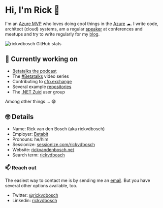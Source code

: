 # Hi, I'm Rick 👋

I'm an [Azure MVP](https://mvp.microsoft.com/en-us/PublicProfile/5003402) who loves doing cool things in the [Azure](https://www.azure.com) ☁. I write code, architect (cloud) systems, am a regular [speaker](https://www.rickvandenbosch.net/speaker/) at conferences and meetups and try to write regularly for my [blog](https://www.rickvandenbosch.net/blog/).

![rickvdbosch GitHub stats](https://github-readme-stats.vercel.app/api?username=rickvdbosch)

## 🔭 Currently working on

- [Betatalks the podcast](https://podcast.betatalks.nl)
- The [#Betatalks](https://www.youtube.com/playlist?list=PLCLCtgDNNiJR_LDx6RT8X50VrKAH3_49B) video series
- Contributing to [cfp.exchange](https://cfp.exchange/)
- Several example [repositories](https://github.com/rickvdbosch?tab=repositories)
- The [.NET Zuid](https://www.dotnetzuid.nl) user group

Among other things ... 😁

## 🤓 Details

- Name: Rick van den Bosch (aka rickvdbosch)
- Employer: [Betabit](https://www.betabit.nl)
- Pronouns: he/him
- Sessionize: [sessionize.com/rickvdbosch](https://sessionize.com/rickvdbosch/)
- Website: [rickvandenbosch.net](https://www.rickvandenbosch.net)
- Search term: [rickvdbosch](https://www.duckduckgo.com/?q=rickvdbosch)

### 📫 Reach out

The easiest way to contact me is by sending me an [email](mailto:rickvdbosch@outlook.com). But you have
several other options available, too. 

- Twitter: [@rickvdbosch](https://www.twitter.com/rickvdbosch)  
- Linkedin: [rickvdbosch](https://www.linkedin.com/in/rickvdbosch/)  
